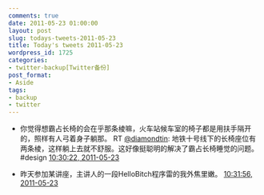 ```yaml
---
comments: true
date: 2011-05-23 01:00:00
layout: post
slug: todays-tweets-2011-05-23
title: Today's tweets 2011-05-23
wordpress_id: 1725
categories:
- twitter-backup[Twitter备份]
post_format:
- Aside
tags:
- backup
- twitter
---
```





  * 你觉得想霸占长椅的会在乎那条棱嘛，火车站候车室的椅子都是用扶手隔开的，照样有人弓着身子躺那。 RT [@diamondtin](http://twitter.com/diamondtin): 地铁十号线下的长椅座位有两条棱，这样躺上去就不舒服。这好像挺聪明的解决了霸占长椅睡觉的问题。#design [10:30:22, 2011-05-23](http://twitter.com/gfrog/statuses/72489518321778688)





  * 昨天参加某讲座，主讲人的一段HelloBitch程序雷的我外焦里嫩。 [10:31:56, 2011-05-23](http://twitter.com/gfrog/statuses/72489914167607296)




